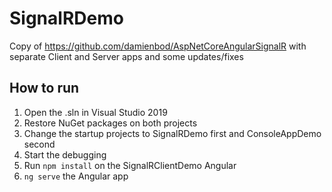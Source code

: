 # SignalRDemo
Copy of https://github.com/damienbod/AspNetCoreAngularSignalR with separate Client and Server apps and some updates/fixes

## How to run
1. Open the .sln in Visual Studio 2019
2. Restore NuGet packages on both projects
3. Change the startup projects to SignalRDemo first and ConsoleAppDemo second
4. Start the debugging
5. Run ```npm install``` on the SignalRClientDemo Angular
6. ```ng serve``` the Angular app
